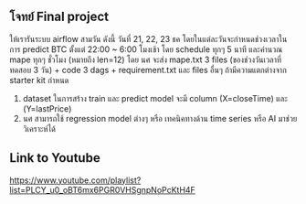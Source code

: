 ## โจทย์ Final project

ให้เรารันระบบ airflow สามวัน ดังนี้
วันที่ 21, 22, 23 ธค โดยในแต่ละวันจะกำหนดช่วงเวลาในการ predict BTC ตั้งแต่ 22:00 ~ 6:00 โมงเช้า โดย schedule ทุกๆ 5 นาที และคำนวณ mape ทุกๆ ชั่วโมง (หมายถึง len=12)
โดย นศ จะส่ง mape.txt 3 files (ของช่วงวันเวลาที่ทดสอบ 3 วัน)  + code 3 dags + requirement.txt และ files อื่นๆ ถ้ามีความแตกต่างจาก starter kit 
กำหนด
1. dataset ในการสร้าง train และ predict model จะมี column (X=closeTime) และ (Y=lastPrice)
2. นศ สามารถใช้ regression model ต่างๆ หรือ เทคนิคทางด้าน time series หรือ AI มาช่วยวิเคราะห์ได้ 

## Link to Youtube
https://www.youtube.com/playlist?list=PLCY_u0_oBT6mx6PGR0VHSgnpNoPcKtH4F

